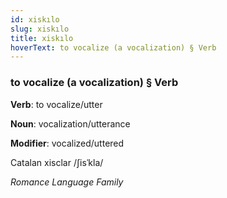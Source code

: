 ```yaml
---
id: xiskılo
slug: xiskılo
title: xiskılo
hoverText: to vocalize (a vocalization) § Verb
---
```


### to vocalize (a vocalization) § Verb

**Verb**: to vocalize/utter

**Noun**: vocalization/utterance

**Modifier**: vocalized/uttered

Catalan xisclar /ʃisˈkla/

*Romance Language Family*